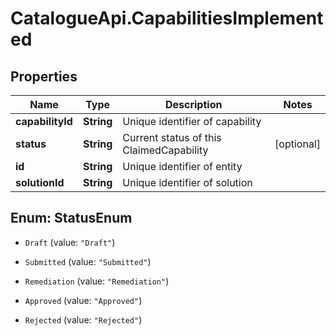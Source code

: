 # CatalogueApi.CapabilitiesImplemented

## Properties
Name | Type | Description | Notes
------------ | ------------- | ------------- | -------------
**capabilityId** | **String** | Unique identifier of capability | 
**status** | **String** | Current status of this ClaimedCapability | [optional] 
**id** | **String** | Unique identifier of entity | 
**solutionId** | **String** | Unique identifier of solution | 


<a name="StatusEnum"></a>
## Enum: StatusEnum


* `Draft` (value: `"Draft"`)

* `Submitted` (value: `"Submitted"`)

* `Remediation` (value: `"Remediation"`)

* `Approved` (value: `"Approved"`)

* `Rejected` (value: `"Rejected"`)




